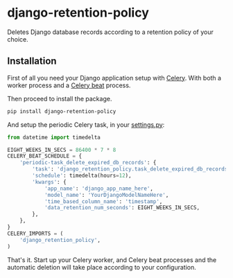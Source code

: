 # django-retention-policy

Deletes Django database records according to a retention policy of your choice.

## Installation

First of all you need your Django application setup with [Celery](https://docs.celeryq.dev/en/stable/).
With both a worker process and a [Celery beat](https://docs.celeryq.dev/en/stable/userguide/periodic-tasks.html) process.

Then proceed to install the package.

```bash
pip install django-retention-policy
```

And setup the periodic Celery task, in your [settings.py](https://docs.djangoproject.com/en/4.1/ref/settings/):

```python
from datetime import timedelta

EIGHT_WEEKS_IN_SECS = 86400 * 7 * 8
CELERY_BEAT_SCHEDULE = {
    'periodic-task_delete_expired_db_records': {
        'task': 'django_retention_policy.task_delete_expired_db_records',
        'schedule': timedelta(hours=12),
        'kwargs': {
            'app_name': 'django_app_name_here',
            'model_name': 'YourDjangoModelNameHere',
            'time_based_column_name': 'timestamp',
            'data_retention_num_seconds': EIGHT_WEEKS_IN_SECS,
        },
    },
}
CELERY_IMPORTS = (
    'django_retention_policy',
)
```

That's it. Start up your Celery worker, and Celery beat processes and the automatic deletion will take place according to your configuration.
